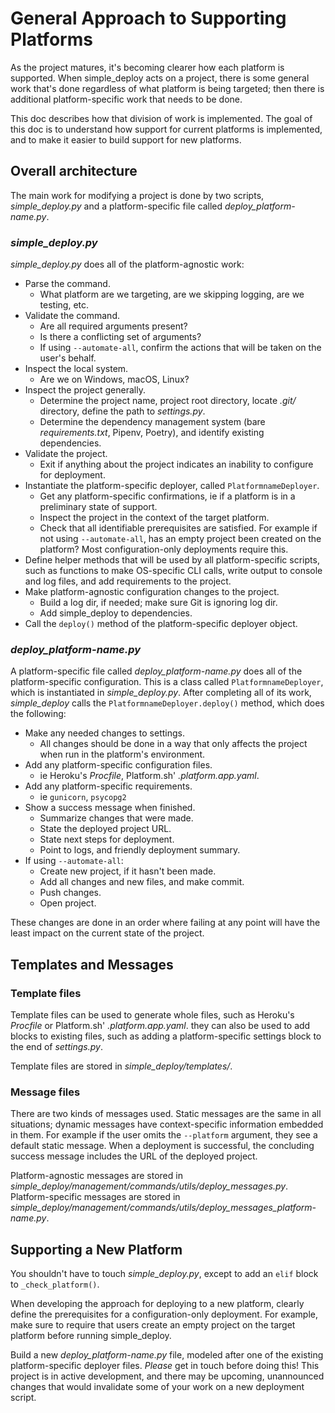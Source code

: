 General Approach to Supporting Platforms
===

As the project matures, it's becoming clearer how each platform is supported. When simple_deploy acts on a project, there is some general work that's done regardless of what platform is being targeted; then there is additional platform-specific work that needs to be done.

This doc describes how that division of work is implemented. The goal of this doc is to understand how support for current platforms is implemented, and to make it easier to build support for new platforms.



Overall architecture
---

The main work for modifying a project is done by two scripts, *simple_deploy.py* and a platform-specific file called *deploy_platform-name.py*.

### *simple_deploy.py*

*simple_deploy.py* does all of the platform-agnostic work:

- Parse the command.
    - What platform are we targeting, are we skipping logging, are we testing, etc.
- Validate the command.
    - Are all required arguments present?
    - Is there a conflicting set of arguments?
    - If using `--automate-all`, confirm the actions that will be taken on the user's behalf.
- Inspect the local system.
    - Are we on Windows, macOS, Linux?
- Inspect the project generally.
    - Determine the project name, project root directory, locate *.git/* directory, define the path to *settings.py*.
    - Determine the dependency management system (bare *requirements.txt*, Pipenv, Poetry), and identify existing dependencies.
- Validate the project.
    - Exit if anything about the project indicates an inability to configure for deployment.
- Instantiate the platform-specific deployer, called `PlatformnameDeployer`.
    - Get any platform-specific confirmations, ie if a platform is in a preliminary state of support.
    - Inspect the project in the context of the target platform.
    - Check that all identifiable prerequisites are satisfied. For example if not using `--automate-all`, has an empty project been created on the platform? Most configuration-only deployments require this.
- Define helper methods that will be used by all platform-specific scripts, such as functions to make OS-specific CLI calls, write output to console and log files, and add requirements to the project.
- Make platform-agnostic configuration changes to the project.
    - Build a log dir, if needed; make sure Git is ignoring log dir.
    - Add simple_deploy to dependencies.
- Call the `deploy()` method of the platform-specific deployer object.

### *deploy_platform-name.py*
    
A platform-specific file called *deploy_platform-name.py* does all of the platform-specific configuration. This is a class called `PlatformnameDeployer`, which is instantiated in *simple_deploy.py*. After completing all of its work, *simple_deploy* calls the `PlatformnameDeployer.deploy()` method, which does the following:

- Make any needed changes to settings.
    - All changes should be done in a way that only affects the project when run in the platform's environment.
- Add any platform-specific configuration files.
    - ie Heroku's *Procfile*, Platform.sh' *.platform.app.yaml*.
- Add any platform-specific requirements.
    - ie `gunicorn`, `psycopg2`
- Show a success message when finished.
    - Summarize changes that were made.
    - State the deployed project URL.
    - State next steps for deployment.
    - Point to logs, and friendly deployment summary.
- If using `--automate-all`:
    - Create new project, if it hasn't been made.
    - Add all changes and new files, and make commit.
    - Push changes.
    - Open project.

These changes are done in an order where failing at any point will have the least impact on the current state of the project.

Templates and Messages
---

### Template files

Template files can be used to generate whole files, such as Heroku's *Procfile* or Platform.sh' *.platform.app.yaml*. they can also be used to add blocks to existing files, such as adding a platform-specific settings block to the end of *settings.py*.

Template files are stored in *simple_deploy/templates/*.

### Message files

There are two kinds of messages used. Static messages are the same in all situations; dynamic messages have context-specific information embedded in them. For example if the user omits the `--platform` argument, they see a default static message. When a deployment is successful, the concluding success message includes the URL of the deployed project.

Platform-agnostic messages are stored in *simple_deploy/management/commands/utils/deploy_messages.py*. Platform-specific messages are stored in *simple_deploy/management/commands/utils/deploy_messages_platform-name.py*. 

Supporting a New Platform
---

You shouldn't have to touch *simple_deploy.py*, except to add an `elif` block to `_check_platform()`.

When developing the approach for deploying to a new platform, clearly define the prerequisites for a configuration-only deployment. For example, make sure to require that users create an empty project on the target platform before running simple_deploy.

Build a new *deploy_platform-name.py* file, modeled after one of the existing platform-specific deployer files. *Please* get in touch before doing this! This project is in active development, and there may be upcoming, unannounced changes that would invalidate some of your work on a new deployment script.